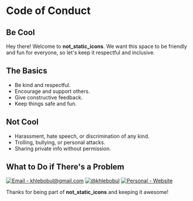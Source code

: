 # Code of Conduct

## Be Cool

Hey there! Welcome to **not_static_icons**. We want this space to be friendly and fun for everyone, so let's keep it respectful and inclusive.

## The Basics
- Be kind and respectful.
- Encourage and support others.
- Give constructive feedback.
- Keep things safe and fun.

## Not Cool
- Harassment, hate speech, or discrimination of any kind.
- Trolling, bullying, or personal attacks.
- Sharing private info without permission.

## What to Do if There's a Problem
[![Email - khlebobul@gmail.com](https://img.shields.io/badge/Email-khlebobul%40gmail.com-414141?style=for-the-badge&logo=Email&logoColor=F1F1F1)](mailto:khlebobul@gmail.com) [![@khlebobul](https://img.shields.io/badge/%40khlebobul-414141?style=for-the-badge&logo=Telegram&logoColor=F1F1F1)](https://t.me/khlebobul) [![Personal - Website](https://img.shields.io/badge/Personal-Website-414141?style=for-the-badge&logo=Personal&logoColor=F1F1F1)](https://khlebobul.github.io/)

Thanks for being part of **not_static_icons** and keeping it awesome!